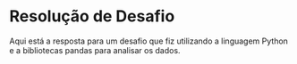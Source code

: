 # Resolução de Desafio

Aqui está a resposta para um desafio que fiz utilizando a linguagem Python e a bibliotecas pandas para analisar os dados.